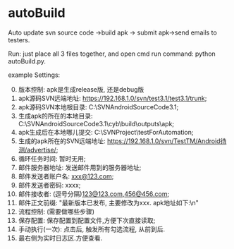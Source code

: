 # autoBuild
Auto update svn source code ->build apk -> submit apk->send emails to testers.

Run:
just place all 3 files together, and open cmd run command: python autoBuild.py.

example Settings:

0. 版本控制: apk是生成release版, 还是debug版
1. apk源码SVN远端地址: https://192.168.1.0/svn/test3.1/test3.1/trunk;
2. apk源码SVN本地根目录: C:\SVNAndroidSourceCode3.1;
3. 生成apk的所在的本地目录: C:\SVNAndroidSourceCode3.1\cyb\build\outputs\apk;
4. apk生成后在本地哪儿提交: C:\SVNProject\testForAutomation;
5. 生成的apk所在的SVN远端地址: https://192.168.1.0/svn/TestTM/Android待测/advertise/;
6. 循环任务时间: 暂时无用;
7. 邮件服务器地址: 发送邮件用到的服务器地址;
8. 邮件发送者账户名: xxx@123.com;
9. 邮件发送者密码: xxxx;
10. 邮件接收者: (逗号分隔)123@123.com,456@456.com;
11. 邮件正文前缀: "最新版本已发布, 主要修改为xxx. apk地址如下:\n"
12. 流程控制: (需要做哪些步骤)
13. 保存配置: 保存配置到配置文件,方便下次直接读取;
14. 手动执行(一次): 点击后, 触发所有勾选流程, 从前到后.
15. 最右侧为实时日志区.方便查看.



